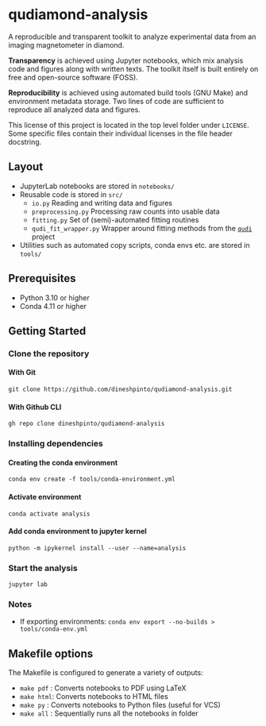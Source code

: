 # qudiamond-analysis

 A reproducible and transparent toolkit to analyze experimental data from an imaging magnetometer in diamond.
 
**Transparency** is achieved using Jupyter notebooks, which mix analysis code and figures along with written texts. The toolkit itself is built entirely on free and open-source software (FOSS).

**Reproducibility** is achieved using automated build tools (GNU Make) and environment metadata storage. Two lines of code are sufficient to reproduce all analyzed data and figures.

This license of this project is located in the top level folder under `LICENSE`. Some specific files contain their individual licenses in the file header docstring.

## Layout
+ JupyterLab notebooks are stored in `notebooks/`
+ Reusable code is stored in `src/`
  + `io.py` Reading and writing data and figures
  + `preprocessing.py` Processing raw counts into usable data
  + `fitting.py` Set of (semi)-automated fitting routines
  + `qudi_fit_wrapper.py` Wrapper around fitting methods from the [`qudi`](https://github.com/Ulm-IQO/qudi) project
+ Utilities such as automated copy scripts, conda envs etc. are stored in `tools/`

## Prerequisites
- Python 3.10 or higher
- Conda 4.11 or higher

## Getting Started 

### Clone the repository

#### With Git
```shell
git clone https://github.com/dineshpinto/qudiamond-analysis.git
```

#### With Github CLI
```shell
gh repo clone dineshpinto/qudiamond-analysis
```

### Installing dependencies

#### Creating the conda environment
```shell
conda env create -f tools/conda-environment.yml
```

#### Activate environment
```shell
conda activate analysis
```

#### Add conda environment to jupyter kernel
```shell
python -m ipykernel install --user --name=analysis
```

### Start the analysis
```shell
jupyter lab
```

### Notes
- If exporting environments: ```conda env export --no-builds > tools/conda-env.yml```


## Makefile options
The Makefile is configured to generate a variety of outputs:

+ `make pdf` : Converts notebooks to PDF using LaTeX
+ `make html`: Converts notebooks to HTML files
+ `make py`  : Converts notebooks to Python files (useful for VCS)
+ `make all` : Sequentially runs all the notebooks in folder
